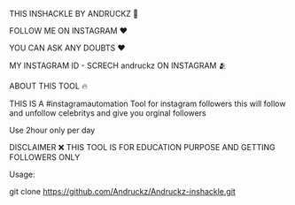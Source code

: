 THIS INSHACKLE BY ANDRUCKZ 💜

FOLLOW ME ON INSTAGRAM ❤️

YOU CAN ASK ANY DOUBTS ❤️

MY INSTAGRAM ID - SCRECH andruckz ON INSTAGRAM 🫂

ABOUT THIS TOOL 🔥

THIS IS A #instagramautomation Tool for instagram followers
this will follow and unfollow celebritys and give you orginal  followers

Use 2hour only per day

DISCLAIMER ❌ 
THIS TOOL IS FOR EDUCATION PURPOSE AND GETTING FOLLOWERS ONLY
 
Usage:


git clone https://github.com/Andruckz/Andruckz-inshackle.git














